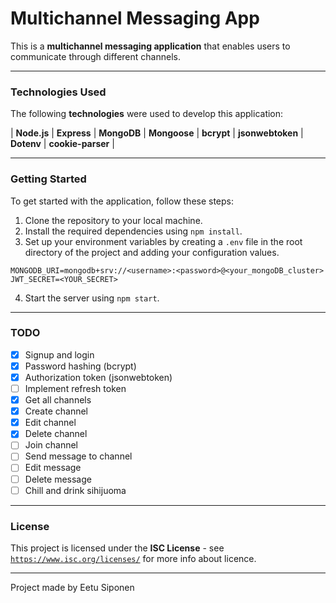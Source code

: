 # Multichannel Messaging App 

This is a **multichannel messaging application** that enables users to communicate through different channels.

---

### Technologies Used

The following **technologies** were used to develop this application:

| **Node.js** | **Express** | **MongoDB** | **Mongoose** | **bcrypt** | **jsonwebtoken** | **Dotenv** | **cookie-parser** |

---

### Getting Started

To get started with the application, follow these steps:

1. Clone the repository to your local machine.
2. Install the required dependencies using ``npm install``.
3. Set up your environment variables by creating a `.env` file in the root directory of the project and adding your configuration values.
```
MONGODB_URI=mongodb+srv://<username>:<password>@<your_mongoDB_cluster>
JWT_SECRET=<YOUR_SECRET>
```
4. Start the server using ``npm start``.

---

### TODO

- [x] Signup and login
- [x] Password hashing (bcrypt)
- [x] Authorization token (jsonwebtoken)
- [ ] Implement refresh token 
- [x] Get all channels
- [x] Create channel
- [x] Edit channel
- [x] Delete channel
- [ ] Join channel
- [ ] Send message to channel
- [ ] Edit message
- [ ] Delete message
- [ ] Chill and drink sihijuoma

---

### License

This project is licensed under the **ISC License** - see [`https://www.isc.org/licenses/`](https://www.isc.org/licenses/) for more info about licence.

--- 

Project made by Eetu Siponen
